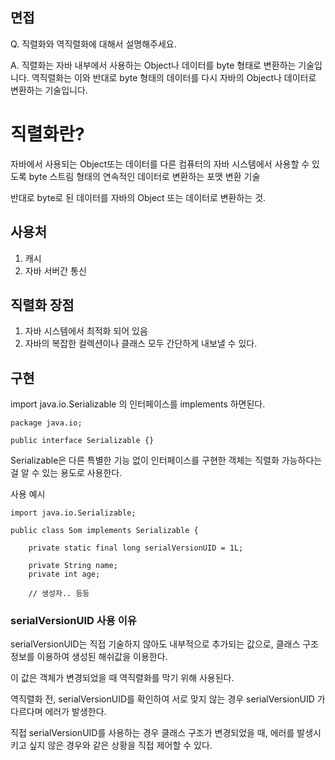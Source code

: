 
## 면접
Q. 직렬화와 역직렬화에 대해서 설명해주세요.

A. 
직렬화는 자바 내부에서 사용하는 Object나 데이터를 byte 형태로 변환하는 기술입니다. 역직렬화는 이와 반대로 byte 형태의 데이터를 다시 자바의 Object나 데이터로 변환하는 기술입니다.  


# 직렬화란?

자바에서 사용되는 Object또는 데이터를 다른 컴퓨터의 자바 시스템에서 사용할 수 있도록 byte 스트림 형태의 연속적인 데이터로 변환하는 포맷 변환 기술  

반대로 byte로 된 데이터를 자바의 Object 또는 데이터로 변환하는 것.

## 사용처

1. 캐시  
2. 자바 서버간 통신  

## 직렬화 장점

1. 자바 시스템에서 최적화 되어 있음  
2. 자바의 복잡한 컬렉션이나 클래스 모두 간단하게 내보낼 수 있다.  

## 구현
import java.io.Serializable 의 인터페이스를 implements 하면된다.  

```
package java.io;

public interface Serializable {}
```

Serializable은 다른 특별한 기능 없이 인터페이스를 구현한 객체는 직렬화 가능하다는걸 알 수 있는 용도로 사용한다.  

사용 예시  
```
import java.io.Serializable;

public class Som implements Serializable {

    private static final long serialVersionUID = 1L;

    private String name;
    private int age;

    // 생성자.. 등등
```

### serialVersionUID 사용 이유

serialVersionUID는 직접 기술하지 않아도 내부적으로 추가되는 값으로, 클래스 구조 정보를 이용하여 생성된 해쉬값을 이용한다.

이 값은 객체가 변경되었을 때 역직렬화를 막기 위해 사용된다.  

역직렬화 전, serialVersionUID를 확인하여 서로 맞지 않는 경우 serialVersionUID 가 다르다며 에러가 발생한다.  

직접 serialVersionUID를 사용하는 경우 클래스 구조가 변경되었을 때, 에러를 발생시키고 싶지 않은 경우와 같은 상황을 직접 제어할 수 있다.  